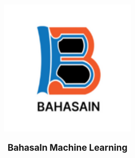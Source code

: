 <h1 align="center">
  <img align="center" src="images\logoBahasain.png"  width="400" height="400"></img>
<br><br>
BahasaIn Machine Learning
</h1>
